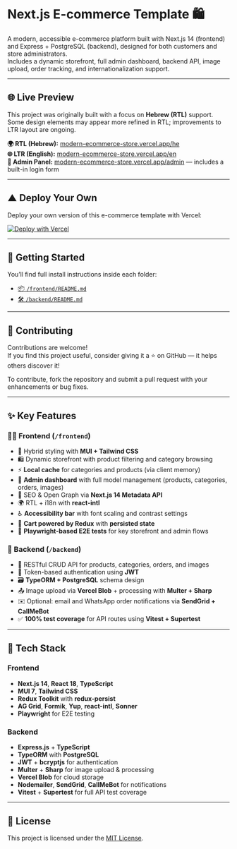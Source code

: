 # Next.js E-commerce Template 🛍️

A modern, accessible e-commerce platform built with Next.js 14 (frontend) and Express + PostgreSQL (backend), designed for both customers and store administrators.
<br/>Includes a dynamic storefront, full admin dashboard, backend API, image upload, order tracking, and internationalization support.

---
## 🌐 Live Preview

This project was originally built with a focus on **Hebrew (RTL)** support.  
Some design elements may appear more refined in RTL; improvements to LTR layout are ongoing.

**🌍 RTL (Hebrew):** [modern-ecommerce-store.vercel.app/he](https://modern-ecommerce-store.vercel.app/he)  
**🌐 LTR (English):** [modern-ecommerce-store.vercel.app/en](https://modern-ecommerce-store.vercel.app/en)  
**🔐 Admin Panel:** [modern-ecommerce-store.vercel.app/admin](https://modern-ecommerce-store.vercel.app/admin) — includes a built-in login form


---

## ▲ Deploy Your Own

Deploy your own version of this e-commerce template with Vercel:

[![Deploy with Vercel](https://vercel.com/button)](https://vercel.com/new/clone?repository-url=https://github.com/giladfuchs/next-ecommerce)

---


## 🚀 Getting Started

You’ll find full install instructions inside each folder:

- [📦 `/frontend/README.md`](./frontend/README.md)
- [🛠️ `/backend/README.md`](./backend/README.md)

---

## 🤝 Contributing

Contributions are welcome!  
If you find this project useful, consider giving it a ⭐ on GitHub — it helps others discover it!

To contribute, fork the repository and submit a pull request with your enhancements or bug fixes.

---

## ✨ Key Features

### 🧑‍💻 Frontend (`/frontend`)
- 💅 Hybrid styling with **MUI + Tailwind CSS**
- 🛍️ Dynamic storefront with product filtering and category browsing
- ⚡ **Local cache** for categories and products (via client memory)
- 🧾 **Admin dashboard** with full model management (products, categories, orders, images)
- 🧠 SEO & Open Graph via **Next.js 14 Metadata API**
- 🌍 RTL + i18n with **react-intl**
- ♿ **Accessibility bar** with font scaling and contrast settings
- 🛒 **Cart powered by Redux** with **persisted state**
- 🧪 **Playwright-based E2E tests** for key storefront and admin flows

### 🔌 Backend (`/backend`)
- 🔄 RESTful CRUD API for products, categories, orders, and images
- 🔐 Token-based authentication using **JWT**
- 🗃️ **TypeORM + PostgreSQL** schema design
- 📤 Image upload via **Vercel Blob** + processing with **Multer + Sharp**
- ✉️ Optional: email and WhatsApp order notifications via **SendGrid + CallMeBot**
- ✅ **100% test coverage** for API routes using **Vitest + Supertest**

---

## 🧩 Tech Stack

### Frontend
- **Next.js 14**, **React 18**, **TypeScript**
- **MUI 7**, **Tailwind CSS**
- **Redux Toolkit** with **redux-persist**
- **AG Grid**, **Formik**, **Yup**, **react-intl**, **Sonner**
- **Playwright** for E2E testing

### Backend
- **Express.js** + **TypeScript**
- **TypeORM** with **PostgreSQL**
- **JWT** + **bcryptjs** for authentication
- **Multer** + **Sharp** for image upload & processing
- **Vercel Blob** for cloud storage
- **Nodemailer**, **SendGrid**, **CallMeBot** for notifications
- **Vitest** + **Supertest** for full API test coverage


---

## 📄 License

This project is licensed under the [MIT License](./LICENSE).
